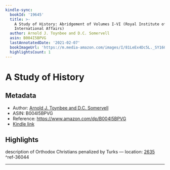 ```yaml
---
kindle-sync:
  bookId: '19645'
  title: >-
    A Study of History: Abridgement of Volumes I-VI (Royal Institute of
    International Affairs)
  author: Arnold J. Toynbee and D.C. Somervell
  asin: B004I5BPVG
  lastAnnotatedDate: '2021-02-07'
  bookImageUrl: 'https://m.media-amazon.com/images/I/81LeEx4Dc5L._SY160.jpg'
  highlightsCount: 1
---
```

# A Study of History
## Metadata
* Author: [Arnold J. Toynbee and D.C. Somervell](https://www.amazon.comundefined)
* ASIN: B004I5BPVG
* Reference: https://www.amazon.com/dp/B004I5BPVG
* [Kindle link](kindle://book?action=open&asin=B004I5BPVG)

## Highlights
description of Orthodox Christians penalized by Turks — location: [2635](kindle://book?action=open&asin=B004I5BPVG&location=2635) ^ref-36044

---
